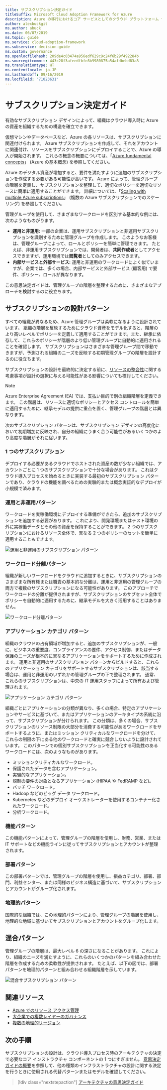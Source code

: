 ```yaml
---
title: サブスクリプション決定ガイド
titleSuffix: Microsoft Cloud Adoption Framework for Azure
description: Azure の移行におけるコア サービスとしてのクラウド プラットフォーム サブスクリプションについて説明します。
author: alexbuckgit
ms.author: abuck
ms.date: 06/07/2019
ms.topic: guide
ms.service: cloud-adoption-framework
ms.subservice: decision-guide
ms.custom: governance
ms.openlocfilehash: 209de4c03474a956edf629c9c24f6b29f492284b
ms.sourcegitcommit: 443c28f3afeedfbfe8b9980875a54afdbebd83a8
ms.translationtype: HT
ms.contentlocale: ja-JP
ms.lasthandoff: 09/16/2019
ms.locfileid: "71023631"
---
```

# <a name="subscription-decision-guide"></a>サブスクリプション決定ガイド

有効なサブスクリプション デザインによって、組織はクラウド導入時に Azure の資産を組織するための構造を確立できます。

仮想マシンやデータベースなど、Azure の各リソースは、サブスクリプションに関連付けられます。 Azure サブスクリプションを作成して、それをアカウントに関連付け、リソースをサブスクリプションにデプロイすることで、Azure の導入が開始されます。 これらの概念の概要については、「[Azure fundamental concepts](../../ready/considerations/fundamental-concepts.md)」 (Azure の基本概念) を参照してください。

Azure のデジタル資産が増加すると、要件を満たすように追加のサブスクリプションを作成する必要がある可能性が高いです。 Azure によって、管理グループの階層を定義し、サブスクリプションを整理して、適切なポリシーを適切なリソースに簡単に適用することができます。 詳細については、「[Scaling with multiple Azure subscriptions](../../ready/considerations/scaling-subscriptions.md)」 (複数の Azure サブスクリプションでのスケーリング) を参照してください。

管理グループを使用して、さまざまなワークロードを区別する基本的な例には、次のようなものがります。

- **運用と非運用:** 一部の企業は、運用サブスクリプションと非運用サブスクリプションを識別するために管理グループを作成します。 このようなお客様は、管理グループによって、ロールとポリシーを簡単に管理できます。 たとえば、非運用サブスクリプションでは、開発者は、**共同作成者**としてアクセスできますが、運用環境では**閲覧者**としてのみアクセスできます。
- **内部サービスと外部サービス:** 運用と非運用のワークロードによく似ていますが、企業では、多くの場合、内部サービスと外部サービス (顧客用) で要件、ポリシー、ロールが異なります。

この意思決定ガイドは、管理グループの階層を整理するために、さまざまなアプローチを検討するのに役立ちます。

## <a name="subscription-design-patterns"></a>サブスクリプションの設計パターン

すべての組織が異なるため、Azure 管理グループは柔軟になるように設計されています。 組織の階層を反映するためにクラウド資産をモデル化すると、階層のより高いレベルでポリシーを定義して適用することができます。また、継承に依存して、これらのポリシーが階層のより低い管理グループに自動的に適用されることを確認します。 サブスクリプションはさまざまな管理グループ間で移動できますが、予測される組織のニーズを反映する初期管理グループの階層を設計するのに役立ちます。

サブスクリプションの設計を最終的に決定する前に、[リソースの整合性](../resource-consistency/index.md)に関する考慮事項が設計の選択に与える可能性がある影響についても検討してください。

> [!NOTE]
> Azure Enterprise Agreement (EA) では、支払い目的で別の組織階層を定義できます。 この階層は、リソースに適切なポリシーとアクセス コントロールを簡単に適用するために、継承モデルの提供に重点を置く、管理グループの階層とは異なります。

次のサブスクリプション パターンは、サブスクリプション デザインの高度化において初期増加に反映され、自分の組織にうまく合う可能性があるいくつかのより高度な階層がそれに従います。

### <a name="single-subscription"></a>1 つのサブスクリプション

デプロイする必要があるクラウドでホストされた資産の数が少ない組織では、アカウントごとに 1 つのサブスクリプションで十分な場合があります。 これはクラウド導入プロセスを始めるときに実装する最初のサブスクリプション パターンであり、クラウドの機能を調べるための実験的または概念実証的なデプロイが小規模で済みます。

### <a name="production-and-nonproduction-pattern"></a>運用と非運用パターン

ワークロードを実稼働環境にデプロイする準備ができたら、追加のサブスクリプションを追加する必要があります。 これにより、開発環境またはテスト環境の外に実稼働データとその他の資産を保持することができます。 2 つのサブスクリプションにおけるリソース全体で、異なる 2 つのポリシーのセットを簡単に適用することもできます。

![運用と非運用のサブスクリプション パターン](../../_images/ready/basic-subscription-model.png)

### <a name="workload-separation-pattern"></a>ワークロード分離パターン

組織が新しいワークロードをクラウドに追加するときに、サブスクリプションのさまざまな所有権または職責の基本的な分離は、運用と非運用の管理グループの両方で複数のサブスクリプションになる可能性があります。 このアプローチでワークロードの分離が提供されますが、サブスクリプションのサブセット全体でポリシーを自動的に適用するために、継承モデルを大きく活用することはありません。

![ワークロード分離パターン](../../_images/ready/management-group-hierarchy.png)

### <a name="application-category-pattern"></a>アプリケーション カテゴリ パターン

組織のクラウドの占有領域が増加すると、追加のサブスクリプションが、一般に、ビジネスの重要度、コンプライアンスの要件、アクセス制御、またはデータ保護のニーズが根本的に異なるアプリケーションをサポートするために作成されます。 運用と非運用のサブスクリプション パターンからビルドすると、これらのアプリケーション カテゴリをサポートするサブスクリプションは、該当する場合は、運用と非運用のいずれかの管理グループの下で整理されます。 通常、これらのサブスクリプションは、中央の IT 運用スタッフによって所有および管理されます。

![アプリケーション カテゴリ パターン](../../_images/infra-subscriptions/application.png)

組織ごとにアプリケーションの分類が異なり、多くの場合、特定のアプリケーションやサービスに基づいて、またはアプリケーションのアーキタイプの系統に沿って、サブスクリプションが分けられます。 この分類は、多くの場合、サブスクリプションのリソース制限の大部分を消費する可能性があるワークロードをサポートするように、またはミッション クリティカルなワークロードを分けて、これらの制限の下にある他のワークロードと確実に競合しないように設計されています。 このパターンでの個別サブスクリプションを正当化する可能性のあるワークロードには、次のようなものがあります。

- ミッションクリティカルなワークロード。
- 保護されたデータを含むアプリケーション。
- 実験的なアプリケーション。
- 規制の要件の対象となるアプリケーション (HIPAA や FedRAMP など)。
- バッチ ワークロード。
- Hadoop などのビッグ データ ワークロード。
- Kubernetes などのデプロイ オーケストレーターを使用するコンテナー化されたワークロード。
- 分析ワークロード。

### <a name="functional-pattern"></a>機能パターン

この機能パターンによって、管理グループの階層を使用し、財務、営業、または IT サポートなどの機能ラインに従ってサブスクリプションとアカウントが整理されます。

### <a name="business-unit-pattern"></a>部署パターン

この部署パターンでは、管理グループの階層を使用し、損益カテゴリ、部署、部門、利益センター、または同様のビジネス構造に基づいて、サブスクリプションとアカウントがグループ化されます。

### <a name="geographic-pattern"></a>地理的パターン

国際的な組織では、この地理的パターンにより、管理グループの階層を使用し、地理的な地域に基づいてサブスクリプションとアカウントをグループ化します。

## <a name="mixed-patterns"></a>混合パターン

管理グループの階層は、最大レベル 6 の深さになることがあります。 これにより、組織のニーズを満たすように、これらのいくつかのパターンを組み合わせた階層を作成するための柔軟性が提供されます。 たとえば、以下の図では、部署パターンを地理的パターンと組み合わせる組織階層を示しています。

![混合サブスクリプション パターン](../../_images/infra-subscriptions/mixed.png)

## <a name="related-resources"></a>関連リソース

- [Azure でのリソース アクセス管理](../../govern/resource-consistency/resource-access-management.md)
- [大企業での複数レイヤーのガバナンス](../../govern/guides/complex/multiple-layers-of-governance.md)
- [複数の地理的リージョン](../../migrate/expanded-scope/multiple-regions.md)

## <a name="next-steps"></a>次の手順

サブスクリプションの設計は、クラウド導入プロセス時のアーキテクチャの決定で必要なコア インストラクチャ コンポーネントの 1 つにすぎません。 [意思決定ガイドの概要](../index.md)を参照して、他の種類のインフラストラクチャの設計に関する決定を行うときに使用される代替パターンまたはモデルを確認してください。

> [!div class="nextstepaction"]
> [アーキテクチャの意思決定ガイド](../index.md)
